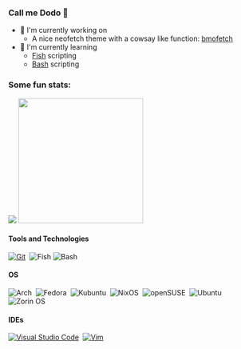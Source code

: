 ### Call me Dodo 🦤

- 🔧 I'm currently working on
   - A nice neofetch theme with a cowsay like function: [bmofetch](https://github.com/donatienLeray/bmofetch)
   <!---- [Cocktell.de](https://github.com/Blacktea1501/Cocktell.de)--->
- 📖 I'm currently learning
   - [Fish](https://fishshell.com/docs/current/) scripting
   - [Bash](https://www.gnu.org/software/bash/) scripting
<!-- - working with [NixOS ❄️](https://nixos.org/) -->

### Some fun stats:
  <p align=left>
  <img src="https://github-readme-stats-dodo.vercel.app/api/top-langs/?username=DonatienLeray&count_private=true&show_icons=true&theme=github_dark&langs_count=10&text_color=B2B2B2&border_radius=30&layout=compact&hide_title=true&size_weight=0.6&count_weight=0.4">
  <img src="https://github-readme-stats-dodo.vercel.app/api?username=DonatienLeray&amp;show_icons=true&amp;theme=github_dark&amp;border_radius=30&amp;hide_rank=true" width="250vh">
</p>

<!---
Badges from: https://github.com/Ileriayo/markdown-badges
how to  make : https://javascript.plainenglish.io/how-to-make-custom-language-badges-for-your-profile-using-shields-io-d2aeaf016b6b?gi=c4af13295566
create own badges on: https://shields.io/badges
get the needed slug (logo): https://github.com/simple-icons/simple-icons/blob/master/slugs.md
;--->
#### Tools and Technologies

[![Git](https://img.shields.io/badge/GIT-E44C30?style=platic&logo=git&logoColor=white)](https://git-scm.com/)&nbsp;
![Fish](https://img.shields.io/badge/fish-shell?style=flat&logo=fishshell&logoColor=green&logoSize=auto&color=black&cacheSeconds=3600)
![Bash](https://img.shields.io/badge/bash-green?style=flat&logo=gnubash&logoColor=white&logoSize=auto&color=green&cacheSeconds=3600)

<!--
[![Linux](https://img.shields.io/badge/Linux%20-FCC624?style=flat&logo=LINUX&logoColor=black)](https://www.linux.org/)&nbsp;
[![ROS](https://img.shields.io/badge/ros-%230A0FF9.svg?style=flat&logo=ros&logoColor=white&logoWidth=30)](https://www.ros.org/)
[![Fish](https://img.shields.io/badge/Fish%20shell-4EAA25?style=platic&logo=powershell&logoColor=white)](https://fishshell.com/docs/current/)&nbsp;
--->
####  OS
![Arch](https://img.shields.io/badge/Arch%20Linux-1793D1?logo=arch-linux&logoColor=fff&style=flat)&nbsp;
![Fedora](https://img.shields.io/badge/Fedora-294172?style=flat&logo=fedora&logoColor=white)&nbsp;
![Kubuntu](https://img.shields.io/badge/-KUbuntu-%230079C1?style=flat&logo=kubuntu&logoColor=white)&nbsp;
![NixOS](https://img.shields.io/badge/NIXOS-5277C3.svg?style=flat&logo=NixOS&logoColor=white)&nbsp;
![openSUSE](https://img.shields.io/badge/openSUSE-%2364B345?style=flat&logo=openSUSE&logoColor=white)&nbsp;
![Ubuntu](https://img.shields.io/badge/Ubuntu-E95420?style=flat&logo=ubuntu&logoColor=white)&nbsp;
![Zorin OS](https://img.shields.io/badge/-Zorin%20OS-%2310AAEB?style=flat&logo=zorin&logoColor=white)&nbsp;

#### IDEs

[![Visual Studio Code](https://img.shields.io/badge/Visual%20Studio%20Code-0078d7.svg?style=platic&logo=visual-studio-code&logoColor=white)](https://code.visualstudio.com/)&nbsp;
[![Vim](https://img.shields.io/badge/NeoVim-%2357A143.svg?&style=platic&logo=neovim&logoColor=white)](https://neovim.io/)&nbsp;
